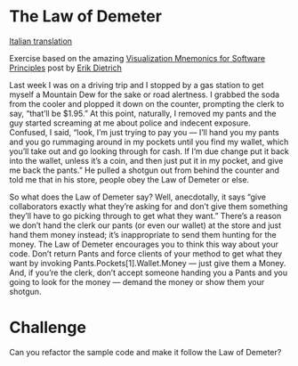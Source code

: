 The Law of Demeter
==================

[Italian translation](README-italian.md)

Exercise based on the amazing [Visualization Mnemonics for Software Principles](http://www.daedtech.com/visualization-mnemonics-for-software-principles) post by [Erik Dietrich](https://twitter.com/daedtech)

Last week I was on a driving trip and I stopped by a gas station to get myself a Mountain Dew for the sake or road alertness. I grabbed the soda from the cooler and plopped it down on the counter, prompting the clerk to say, “that’ll be $1.95.” At this point, naturally, I removed my pants and the guy started screaming at me about police and indecent exposure. Confused, I said, “look, I’m just trying to pay you — I’ll hand you my pants and you go rummaging around in my pockets until you find my wallet, which you’ll take out and go looking through for cash. If I’m due change put it back into the wallet, unless it’s a coin, and then just put it in my pocket, and give me back the pants.” He pulled a shotgun out from behind the counter and told me that in his store, people obey the Law of Demeter or else.

So what does the Law of Demeter say? Well, anecdotally, it says “give collaborators exactly what they’re asking for and don’t give them something they’ll have to go picking through to get what they want.” There’s a reason we don’t hand the clerk our pants (or even our wallet) at the store and just hand them money instead; it’s inappropriate to send them hunting for the money. The Law of Demeter encourages you to think this way about your code. Don’t return Pants and force clients of your method to get what they want by invoking Pants.Pockets[1].Wallet.Money — just give them a Money. And, if you’re the clerk, don’t accept someone handing you a Pants and you going to look for the money — demand the money or show them your shotgun.


# Challenge

Can you refactor the sample code and make it follow the Law of Demeter?
